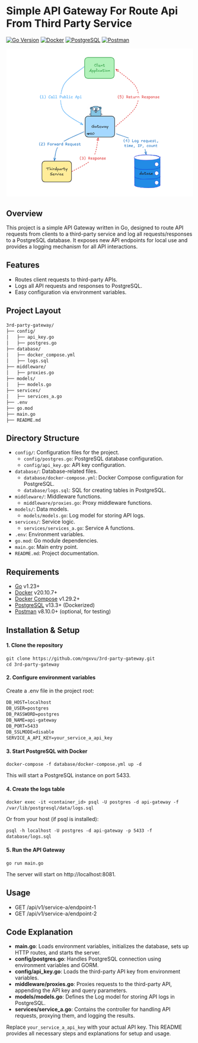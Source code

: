 # Simple API Gateway For Route Api From Third Party Service 

[![Go Version](https://img.shields.io/badge/Go-1.23.1+-00ADD8?style=flat&logo=go)](https://go.dev/doc/install)
[![Docker](https://img.shields.io/badge/Docker-latest-2496ED?style=flat&logo=docker&logoColor=white)](https://www.docker.com/)
[![PostgreSQL](https://img.shields.io/badge/PostgreSQL-latest-336791?style=flat&logo=postgresql&logoColor=white)](https://www.postgresql.org/)
[![Postman](https://img.shields.io/badge/Postman-latest-FF6C37?style=flat&logo=postman&logoColor=white)](https://www.postman.com/)

<p align="center">
  <img src="flowchart.png" alt="Flowchart" width="800">
</p>


## Overview
This project is a simple API Gateway written in Go, designed to route API requests from clients to a third-party service and log all requests/responses to a PostgreSQL database. It exposes new API endpoints for local use and provides a logging mechanism for all API interactions.

## Features
- Routes client requests to third-party APIs.
- Logs all API requests and responses to PostgreSQL.
- Easy configuration via environment variables.

## Project Layout
```
3rd-party-gateway/
├── config/
│   ├── api_key.go
│   ├── postgres.go
├── database/
│   ├── docker_compose.yml
│   ├── logs.sql
├── middleware/
│   ├── proxies.go
├── models/
│   ├── models.go
├── services/
│   ├── services_a.go
├── .env
├── go.mod
├── main.go
├── README.md
```

## Directory Structure

- `config/`: Configuration files for the project.
    - `config/postgres.go`: PostgreSQL database configuration.
    - `config/api_key.go`: API key configuration.
- `database/`: Database-related files.
    - `database/docker-compose.yml`: Docker Compose configuration for PostgreSQL.
    - `database/logs.sql`: SQL for creating tables in PostgreSQL.
- `middleware/`: Middleware functions.
    - `middleware/proxies.go`: Proxy middleware functions.
- `models/`: Data models.
    - `models/models.go`: Log model for storing API logs.
- `services/`: Service logic.
    - `services/services_a.go`: Service A functions.
- `.env`: Environment variables.
- `go.mod`: Go module dependencies.
- `main.go`: Main entry point.
- `README.md`: Project documentation.

## Requirements

- [Go](https://golang.org/dl/) v1.23+
- [Docker](https://docs.docker.com/get-docker/) v20.10.7+
- [Docker Compose](https://docs.docker.com/compose/install/) v1.29.2+
- [PostgreSQL](https://www.postgresql.org/download/) v13.3+ (Dockerized)
- [Postman](https://www.postman.com/downloads/) v8.10.0+ (optional, for testing)

## Installation & Setup

#### 1. Clone the repository

```
git clone https://github.com/ngxvu/3rd-party-gateway.git
cd 3rd-party-gateway
```

#### 2. Configure environment variables
   Create a .env file in the project root:

```
DB_HOST=localhost
DB_USER=postgres
DB_PASSWORD=postgres
DB_NAME=api-gateway
DB_PORT=5433
DB_SSLMODE=disable
SERVICE_A_API_KEY=your_service_a_api_key
```

#### 3. Start PostgreSQL with Docker

```
docker-compose -f database/docker-compose.yml up -d
```
This will start a PostgreSQL instance on port 5433.

#### 4. Create the logs table
```
docker exec -it <container_id> psql -U postgres -d api-gateway -f /var/lib/postgresql/data/logs.sql
```
Or from your host (if psql is installed):
```
psql -h localhost -U postgres -d api-gateway -p 5433 -f database/logs.sql
```

#### 5. Run the API Gateway

```
go run main.go
```
The server will start on http://localhost:8081.

## Usage

- GET /api/v1/service-a/endpoint-1
- GET /api/v1/service-a/endpoint-2

## Code Explanation

- **main.go**: Loads environment variables, initializes the database, sets up HTTP routes, and starts the server.
- **config/postgres.go**: Handles PostgreSQL connection using environment variables and GORM.
- **config/api_key.go**: Loads the third-party API key from environment variables.
- **middleware/proxies.go**: Proxies requests to the third-party API, appending the API key and query parameters.
- **models/models.go**: Defines the Log model for storing API logs in PostgreSQL.
- **services/service_a.go**: Contains the controller for handling API requests, proxying them, and logging the results.


Replace `your_service_a_api_key` with your actual API key. This README provides all necessary steps and explanations for setup and usage.